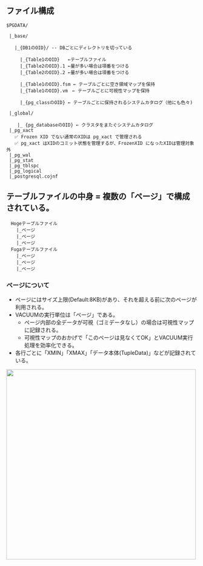 ## ファイル構成

```
$PGDATA/

 |_base/

   |_{DB1のOID}/ -- DBごとにディレクトリを切っている

     |_{Table1のOID}   ←テーブルファイル
     |_{Table2のOID}.1 ←量が多い場合は項番をつける
     |_{Table2のOID}.2 ←量が多い場合は項番をつける

     |_{Table1のOID}.fsm ← テーブルごとに空き領域マップを保持
     |_{Table1のOID}.vm　← テーブルごとに可視性マップを保持

     |_{pg_classのOID} ← テーブルごとに保持されるシステムカタログ（他にも色々)

 |_global/

    |_ {pg_databaseのOID} ← クラスタをまたぐシステムカタログ
 |_pg_xact
   ✅ Frozen XID でない通常のXIDは pg_xact で管理される
   ✅ pg_xact はXIDのコミット状態を管理するが、FrozenXID になったXIDは管理対象外
 |_pg_wal
 |_pg_stat
 |_pg_tblspc
 |_pg_logical
 |_postgresql.cojnf
```


## テーブルファイルの中身 = 複数の「ページ」で構成されている。
```
　Hogeテーブルファイル
  　|_ページ
  　|_ページ
  　|_ページ
　Fugaテーブルファイル
  　|_ページ
  　|_ページ
  　|_ページ
```

### ページについて
- ページにはサイズ上限(Default:8KB)があり、それを超える前に次のページが利用される。
- VACUUMの実行単位は「ページ」である。
  - ページ内部の全データが可視（ゴミデータなし）の場合は可視性マップに記録される。
  - 可視性マップのおかげで「このページは見なくてOK」とVACUUM実行処理を効率化できる。
- 各行ごとに「XMIN」「XMAX」「データ本体(TupleData)」などが記録されている。
<img src="https://github.com/user-attachments/assets/7acb3029-b244-4a09-8096-e2a3dcd4f5b7" width="500px" />

